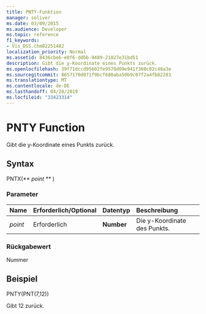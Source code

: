 ```yaml
---
title: PNTY-Funktion
manager: soliver
ms.date: 03/09/2015
ms.audience: Developer
ms.topic: reference
f1_keywords:
- Vis_DSS.chm82251482
localization_priority: Normal
ms.assetid: 8436cbe6-e0f6-ddbb-9489-21027e31bd51
description: Gibt die y-Koordinate eines Punkts zurück.
ms.openlocfilehash: 39f71dccd95602fe9578d09e941f360c82c48a3e
ms.sourcegitcommit: 8657170d071f9bcf680aba50b9c07f2a4fb82283
ms.translationtype: MT
ms.contentlocale: de-DE
ms.lasthandoff: 04/28/2019
ms.locfileid: "33423314"
---
```

# <a name="pnty-function"></a>PNTY Function

Gibt die y-Koordinate eines Punkts zurück.
  
## <a name="syntax"></a>Syntax

PNTX(** *point* ** ) 
  
### <a name="parameters"></a>Parameter

|**Name**|**Erforderlich/Optional**|**Datentyp**|**Beschreibung**|
|:-----|:-----|:-----|:-----|
| _point_ <br/> |Erforderlich  <br/> |**Number** <br/> |Die y-Koordinate des Punkts.  <br/> |
   
### <a name="return-value"></a>Rückgabewert

Nummer
  
## <a name="example"></a>Beispiel

PNTY(PNT(7,12)) 
  
Gibt 12 zurück. 
  

